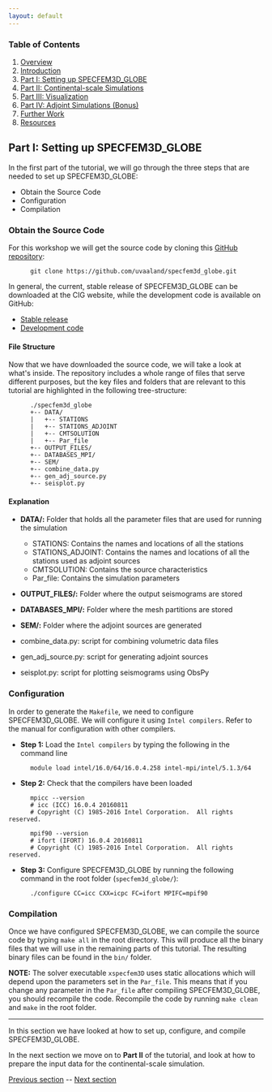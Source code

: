 ```yaml
---
layout: default
---
```


### Table of Contents
1. [Overview](/index.md)
2. [Introduction](/intro_specfem.md)
3. [Part I: Setting up SPECFEM3D_GLOBE](/setup_specfem3d.md)
4. [Part II: Continental-scale Simulations](/prepare_data.md)
5. [Part III: Visualization](/vis_seismo.md)
6. [Part IV: Adjoint Simulations (Bonus)](/run_adj_solver.md)
7. [Further Work](/further_work.md)
8. [Resources](/resources.md)


## Part I: Setting up SPECFEM3D_GLOBE

In the first part of the tutorial, we will go through the three steps that are
needed to set up SPECFEM3D_GLOBE:
* Obtain the Source Code
* Configuration
* Compilation

### Obtain the Source Code <a name="source_code"></a>

For this workshop we will get the source code by cloning this [GitHub repository](https://github.com/uvaaland/specfem3d_globe):

```shell
      git clone https://github.com/uvaaland/specfem3d_globe.git
```

In general, the current, stable release of SPECFEM3D_GLOBE can be downloaded at
the CIG website, while the development code is available on GitHub:
* [Stable release](https://geodynamics.org/cig/software/specfem3d_globe/)
* [Development code](https://github.com/geodynamics/specfem3d_globe)


#### File Structure
Now that we have downloaded the source code, we will take a look at what's
inside. The repository includes a whole range of files that serve different
purposes, but the key files and folders that are relevant to this tutorial are
highlighted in the following tree-structure:


```
      ./specfem3d_globe
      +-- DATA/
      |   +-- STATIONS
      |   +-- STATIONS_ADJOINT
      |   +-- CMTSOLUTION
      |   +-- Par_file
      +-- OUTPUT_FILES/
      +-- DATABASES_MPI/
      +-- SEM/
      +-- combine_data.py
      +-- gen_adj_source.py
      +-- seisplot.py
```

#### Explanation
* **DATA/:**  Folder that holds all the parameter files that are used for running the simulation

  * STATIONS: Contains the names and locations of all the stations
  * STATIONS_ADJOINT: Contains the names and locations of all the stations used as adjoint sources
  * CMTSOLUTION: Contains the source characteristics
  * Par_file: Contains the simulation parameters

* **OUTPUT_FILES/:** Folder where the output seismograms are stored
* **DATABASES_MPI/:** Folder where the mesh partitions are stored
* **SEM/:** Folder where the adjoint sources are generated
* combine_data.py: script for combining volumetric data files
* gen_adj_source.py: script for generating adjoint sources
* seisplot.py: script for plotting seismograms using ObsPy

### Configuration
In order to generate the `Makefile`, we need to configure SPECFEM3D_GLOBE. We
will configure it using `Intel compilers`. Refer to the manual for
configuration with other compilers.

* **Step 1:** Load the `Intel compilers` by typing the following in the command line

```shell
      module load intel/16.0/64/16.0.4.258 intel-mpi/intel/5.1.3/64 
```

* **Step 2:** Check that the compilers have been loaded

```shell
      mpicc --version
      # icc (ICC) 16.0.4 20160811
      # Copyright (C) 1985-2016 Intel Corporation.  All rights reserved.
      
      mpif90 --version
      # ifort (IFORT) 16.0.4 20160811
      # Copyright (C) 1985-2016 Intel Corporation.  All rights reserved.
```

* **Step 3:** Configure SPECFEM3D_GLOBE by running the following command in the root folder (`specfem3d_globe/`):

```shell
      ./configure CC=icc CXX=icpc FC=ifort MPIFC=mpif90
```

### Compilation
Once we have configured SPECFEM3D_GLOBE, we can compile the source code by
typing `make all` in the root directory. This will produce all the binary files
that we will use in the remaining parts of this tutorial. The resulting binary
files can be found in the `bin/` folder.

**NOTE:** The solver executable `xspecfem3D` uses static allocations which will
depend upon the parameters set in the `Par_file`. This means that if you change any
parameter in the `Par_file` after compiling SPECFEM3D_GLOBE, you should
recompile the code. Recompile the code by running `make clean` and
`make` in the root folder.

---
In this section we have looked at how to set up, configure, and compile
SPECFEM3D_GLOBE.

In the next section we move on to **Part II** of the tutorial, and
look at how to prepare the input data for the continental-scale simulation.

[Previous section](/intro_specfem.md) -- [Next section](/prepare_data.md)
